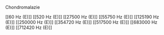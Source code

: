 Chondromalazie

[[60 Hz (E)]]
[[520 Hz (E)]]
[[27500 Hz (E)]]
[[55750 Hz (E)]]
[[125190 Hz (E)]]
[[250000 Hz (E)]]
[[354720 Hz (E)]]
[[517500 Hz (E)]]
[[683000 Hz (E)]]
[[712420 Hz (E)]]